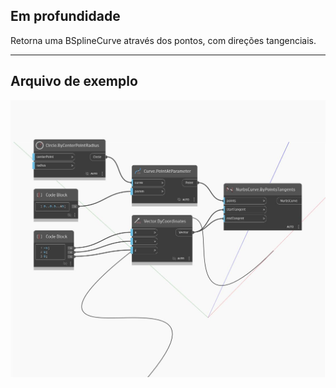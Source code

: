 ## Em profundidade
Retorna uma BSplineCurve através dos pontos, com direções tangenciais.
___
## Arquivo de exemplo

![ByPointsTangents](./Autodesk.DesignScript.Geometry.NurbsCurve.ByPointsTangents_img.jpg)

